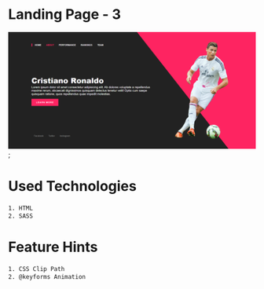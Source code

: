 # Landing Page - 3
![](Page.png);

# Used Technologies
    1. HTML
    2. SASS
# Feature Hints
    1. CSS Clip Path
    2. @keyforms Animation